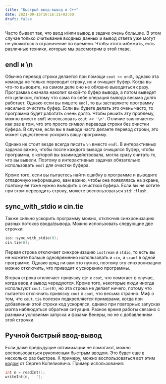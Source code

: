 ```yaml
---
title: "Быстрый ввод-вывод в C++"
date: 2021-09-15T10:16:31+03:00
draft: false
---
```


Часто бывает так, что ввод и/или вывод в задаче очень большие. В этом случае только считывание входных данных и вывод ответа уже могут не уложиться в ограничение по времени. Чтобы этого избежать, есть различные техники, которые мы рассмотрим в этой главе.

## endl и \n

Обычно перевод строки делается при помощи `cout << endl`, однако эта команда не только переводит строку, но и очищает буфер. Когда вы что-то выводите, на самом деле оно не обязано выводиться сразу. Программа сначала накопит какой-то буфер вывода, а потом выведет его целиком, потому что сама по себе операция вывода весьма долго работает. Однако если вы пишете `endl`, то вы заставляете программу насильно очистить буфер. Если вы будете делать это очень часто, то программа будет работать очень долго. Чтобы решить эту проблему, можно вместо `endl` использовать `cout << '\n'`. Отличие заключается как раз в том, что это просто символ перевода строки без очистки буфера. В случае, если вы в выводе часто делаете перевод строки, это может существенно ускорить вашу программу.

Однако не стоит везде всегда писать `\n` вместо `endl`. В интерактивных задачах важно, чтобы после каждого вывода очищался буфер, чтобы программа, с которой вы взаимодействовала, могла сразу считать то, что вы вывели. Поэтому в интерактивных задачах обязательно использовать `endl` для очистки буфера.

Кроме того, если вы пытаетесь найти ошибку в программе и выводите отладочную информацию, вам важно, чтобы она появлялась на экране, поэтому ее тоже нужно выводить с очисткой буфера. Если вы не хотите при этом переводить строку, можете воспользоваться `std::flush`.

## sync\_with\_stdio и cin.tie

Также сильно ускорить программу можно, отключив синхронизацию разных потоков ввода/вывода. Можно использовать следующие две строчки:

```cpp
ios::sync_with_stdio(0);
cin.tie(0);
```

Первая строка отключает синхронизацию `iostream` и `stdio`, то есть вы не можете больше одновременно использовать и `cin`, и `scanf` в одной программе. Однако вряд ли вам это нужно, поэтому эту синхронизацию можно отключить, что приводит к ускорению программы.

Вторая строка отключает привязку `cin` к `cout`, что помогает в случае, когда ввод и вывод чередуются. Кроме того, некоторые люди иногда используют `cout.tie(0)`, но эта строка не делает ничего, потому что пытается отключить привязку `cout` к `cout`, что весьма странно. Миф о том, что `cout.tie` полезен подкрепляется примерами, когда при добавлении этой строки код ускорялся, однако при повторных запусках могла наблюдаться обратная ситуация. Разное время работы связано с разными условиями запуска и фазами Венеры, но не с добавлением этой строчки.

## Ручной быстрый ввод-вывод

Если даже предыдущие оптимизации не помогают, можно воспользоваться рукописным быстрым вводом. Это будет еще в несколько раз быстрее. К примеру, можно воспользоваться вот этим [кодом](https://pastebin.com/W5rjcUiE) от Сергея Копелиовича. Пример использования:

```cpp
int n = readInt();
writeInt(n, ' ');
```

